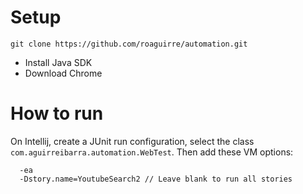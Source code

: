 # Setup

```
git clone https://github.com/roaguirre/automation.git
```

* Install Java SDK
* Download Chrome

# How to run
On Intellij, create a JUnit run configuration, select the class ```com.aguirreibarra.automation.WebTest```. Then
add these VM options:

```
  -ea
  -Dstory.name=YoutubeSearch2 // Leave blank to run all stories
```
